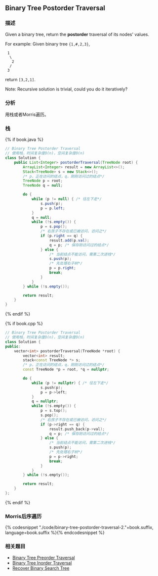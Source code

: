 ## Binary Tree Postorder Traversal


### 描述

Given a binary tree, return the **postorder** traversal of its nodes' values.

For example:
Given binary tree `{1,#,2,3}`,

```
 1
  \
   2
  /
 3
```

return `[3,2,1]`.

Note: Recursive solution is trivial, could you do it iteratively?


### 分析

用栈或者Morris遍历。


### 栈

{% if book.java %}
```java
// Binary Tree Postorder Traversal
// 使用栈，时间复杂度O(n)，空间复杂度O(n)
class Solution {
    public List<Integer> postorderTraversal(TreeNode root) {
        ArrayList<Integer> result = new ArrayList<>();
        Stack<TreeNode> s = new Stack<>();
        /* p，正在访问的结点，q，刚刚访问过的结点*/
        TreeNode p = root;
        TreeNode q = null;

        do {
            while (p != null) { /* 往左下走*/
                s.push(p);
                p = p.left;
            }
            q = null;
            while (!s.empty()) {
                p = s.pop();
                /* 右孩子不存在或已被访问，访问之*/
                if (p.right == q) {
                    result.add(p.val);
                    q = p; /* 保存刚访问过的结点*/
                } else {
                    /* 当前结点不能访问，需第二次进栈*/
                    s.push(p);
                    /* 先处理右子树*/
                    p = p.right;
                    break;
                }
            }
        } while (!s.empty());

        return result;
    }
}
```
{% endif %}

{% if book.cpp %}
```cpp
// Binary Tree Postorder Traversal
// 使用栈，时间复杂度O(n)，空间复杂度O(n)
class Solution {
public:
    vector<int> postorderTraversal(TreeNode *root) {
        vector<int> result;
        stack<const TreeNode *> s;
        /* p，正在访问的结点，q，刚刚访问过的结点*/
        const TreeNode *p = root, *q = nullptr;

        do {
            while (p != nullptr) { /* 往左下走*/
                s.push(p);
                p = p->left;
            }
            q = nullptr;
            while (!s.empty()) {
                p = s.top();
                s.pop();
                /* 右孩子不存在或已被访问，访问之*/
                if (p->right == q) {
                    result.push_back(p->val);
                    q = p; /* 保存刚访问过的结点*/
                } else {
                    /* 当前结点不能访问，需第二次进栈*/
                    s.push(p);
                    /* 先处理右子树*/
                    p = p->right;
                    break;
                }
            }
        } while (!s.empty());

        return result;
    }
};
```
{% endif %}


### Morris后序遍历

{% codesnippet "./code/binary-tree-postorder-traversal-2."+book.suffix, language=book.suffix %}{% endcodesnippet %}


### 相关题目


* [Binary Tree Preorder Traversal](binary-tree-preorder-traversal.md)
* [Binary Tree Inorder Traversal](binary-tree-inorder-traversal.md)
* [Recover Binary Search Tree](recover-binary-search-tree.md)
